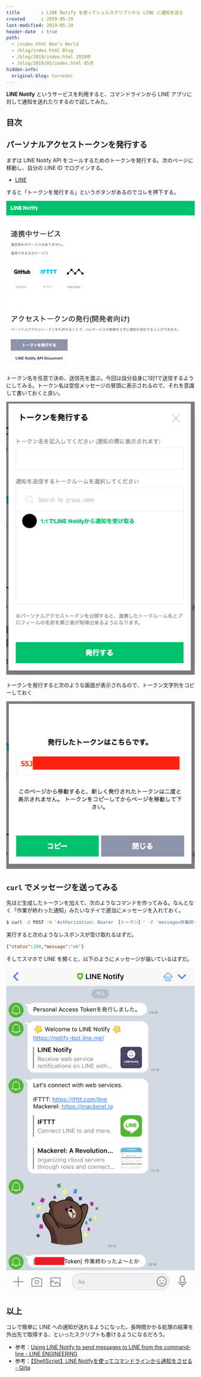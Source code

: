 ```yaml
---
title        : LINE Notify を使ってシェルスクリプトから LINE に通知を送る
created      : 2019-05-29
last-modified: 2019-05-29
header-date  : true
path:
  - /index.html Neo's World
  - /blog/index.html Blog
  - /blog/2019/index.html 2019年
  - /blog/2019/05/index.html 05月
hidden-info:
  original-blog: Corredor
---
```


__LINE Notify__ というサービスを利用すると、コマンドラインから LINE アプリに対して通知を送れたりするので試してみた。

## 目次

## パーソナルアクセストークンを発行する

まずは LINE Notify API をコールするためのトークンを発行する。次のページに移動し、自分の LINE ID でログインする。

- [LINE](https://notify-bot.line.me/my/)

すると「トークンを発行する」というボタンがあるのでコレを押下する。

![トークンを発行する](29-02-01.png)

トークン名を任意で決め、送信先を選ぶ。今回は自分自身に1対1で送信するようにしてみる。トークン名は受信メッセージの冒頭に表示されるので、それを意識して書いておくと良い。

![送信先](29-02-02.png)

トークンを発行すると次のような画面が表示されるので、トークン文字列をコピーしておく

![トークン生成](29-02-03.png)

## `curl` でメッセージを送ってみる

先ほど生成したトークンを加えて、次のようなコマンドを作ってみる。なんとなく「作業が終わった通知」みたいなテイで適当にメッセージを入れておく。

```bash
$ curl -X POST -H 'Authorization: Bearer 【トークン】' -F 'message=作業終わったよ〜とか' https://notify-api.line.me/api/notify
```

実行すると次のようなレスポンスが受け取れるはずだ。

```json
{"status":200,"message":"ok"}
```

そしてスマホで LINE を開くと、以下のようにメッセージが届いているはずだ。

![メッセージを受信した](29-02-04.png)

## 以上

コレで簡単に LINE への通知が送れるようになった。長時間かかる処理の結果を外出先で取得する、といったスクリプトも書けるようになるだろう。

- 参考：[Using LINE Notify to send messages to LINE from the command-line - LINE ENGINEERING](https://engineering.linecorp.com/ja/blog/detail/88/)
- 参考：[【ShellScript】LINE Notifyを使ってコマンドラインから通知をさせる - Qiita](https://qiita.com/shutokawabata0723/items/a5a193c1dfe76c488f92)
